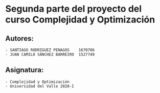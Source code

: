 # Segunda parte del proyecto del curso Complejidad y Optimización

## Autores:
    - SANTIAGO RODRIGUEZ PENAGOS	1670706
    - JUAN CAMILO SÁNCHEZ BARREIRO	1527749

## Asignatura:
    - Complejidad y Optimización
    - Universidad del Valle 2020-I
